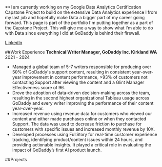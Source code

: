 **I am currently working on my Google Data Analytics Certification Capstone Project to build on the extensive Data Analytics experience I from my last job and hopefully make Data a bigger part of my career going forward. This page is part of the portfolio I'm putting together as a part of the Capstone Project. This will give me a way to show what I'm able to do with Data since everything I did at GoDaddy is behind their firewall.  

[LinkedIn](https://www.linkedin.com/in/enordstr/)

##Work Experience
**Technical Writer Manager, GoDaddy Inc. Kirkland WA** 2021 - 2024
- Managed a global team of 5-7 writers responsible for producing over 50% of GoDaddy's support content, resulting in consistent year-over-year improvement in content performance, >93% of customers not contacting Support after viewing the content and a Glint Manager Effectiveness score of 96.  
- Drove the adoption of data-driven decision-making across the team, resulting in the second highest organizational Tableau usage across GoDaddy and every writer improving the performance of their content year-over-year. 
- Increased revenue using revenue data for customers who viewed our content and either made purchases online or when they contacted Support. The data was used to decrease friction to purchase for customers with specific issues and increased monthly revenue by 10X.  
- Developed processes using FullStory for real-time customer experience tracking, identifying product/content issues within 24 hours, and providing actionable insights. It played a critical role in evaluating the impact of GoDaddy’s first AI product launch.


##Projects


